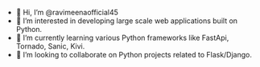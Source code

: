 - 👋 Hi, I’m @ravimeenaofficial45
- 👀 I’m interested in developing large scale web applications built on Python.
- 🌱 I’m currently learning various Python frameworks like FastApi, Tornado, Sanic, Kivi.
- 💞️ I’m looking to collaborate on Python projects related to Flask/Django.

<!---
ravimeenaofficial45/ravimeenaofficial45 is a ✨ special ✨ repository because its `README.md` (this file) appears on your GitHub profile.
You can click the Preview link to take a look at your changes.
--->
